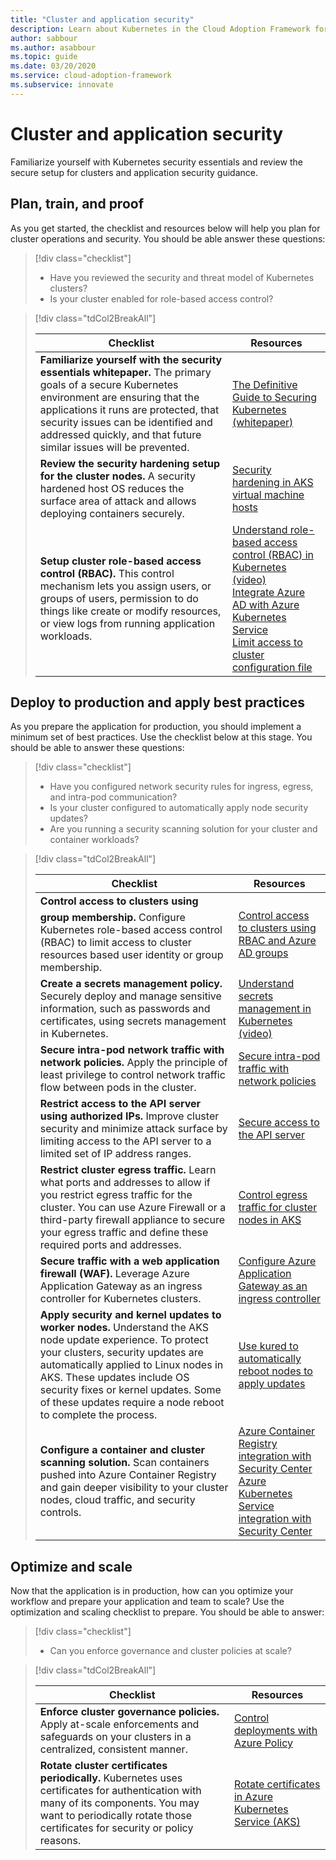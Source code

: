 ```yaml
---
title: "Cluster and application security"
description: Learn about Kubernetes in the Cloud Adoption Framework for cluster and application security.
author: sabbour
ms.author: asabbour
ms.topic: guide
ms.date: 03/20/2020
ms.service: cloud-adoption-framework
ms.subservice: innovate
---
```


<!-- cSpell:ignore asabbour sabbour kured -->

# Cluster and application security

Familiarize yourself with Kubernetes security essentials and review the secure setup for clusters and application security guidance.

## Plan, train, and proof

As you get started, the checklist and resources below will help you plan for cluster operations and security. You should be able answer these questions:

> [!div class="checklist"]
>
> - Have you reviewed the security and threat model of Kubernetes clusters?
> - Is your cluster enabled for role-based access control?

<!-- markdownlint-disable MD033 -->

> [!div class="tdCol2BreakAll"]
>
> | Checklist  | Resources |
> |------------------------------------------------------------------|-----------------------------------------------------------------|
> | **Familiarize yourself with the security essentials whitepaper.** The primary goals of a secure Kubernetes environment are ensuring that the applications it runs are protected, that security issues can be identified and addressed quickly, and that future similar issues will be prevented. | [The Definitive Guide to Securing Kubernetes (whitepaper)](https://clouddamcdnprodep.azureedge.net/gdc/gdc8LXmoZ/original)     |
> | **Review the security hardening setup for the cluster nodes.** A security hardened host OS reduces the surface area of attack and allows deploying containers securely. | [Security hardening in AKS virtual machine hosts](https://docs.microsoft.com/azure/aks/security-hardened-vm-host-image)     |
> | **Setup cluster role-based access control (RBAC).** This control mechanism lets you assign users, or groups of users, permission to do things like create or modify resources, or view logs from running application workloads. | [Understand role-based access control (RBAC) in Kubernetes (video)](https://www.youtube.com/watch?v=G3R24JSlGjY&list=PLLasX02E8BPCrIhFrc_ZiINhbRkYMKdPT&index=12) <br/> [Integrate Azure AD with Azure Kubernetes Service](https://docs.microsoft.com/azure/aks/azure-ad-integration) <br/> [Limit access to cluster configuration file](https://docs.microsoft.com/azure/aks/control-kubeconfig-access)   |

## Deploy to production and apply best practices

As you prepare the application for production, you should implement a minimum set of best practices. Use the checklist below at this stage. You should be able to answer these questions:

> [!div class="checklist"]
>
> - Have you configured network security rules for ingress, egress, and intra-pod communication?
> - Is your cluster configured to automatically apply node security updates?
> - Are you running a security scanning solution for your cluster and container workloads?

<!-- markdownlint-disable MD033 -->

> [!div class="tdCol2BreakAll"]
>
> | Checklist  | Resources |
> |------------------------------------------------------------------|-----------------------------------------------------------------|
> | **Control access to clusters using group membership.** Configure Kubernetes role-based access control (RBAC) to limit access to cluster resources based user identity or group membership. | [Control access to clusters using RBAC and Azure AD groups](https://docs.microsoft.com/azure/aks/azure-ad-rbac)    |
> | **Create a secrets management policy.** Securely deploy and manage sensitive information, such as passwords and certificates, using secrets management in Kubernetes. | [Understand secrets management in Kubernetes (video)](https://www.youtube.com/watch?v=KmhM33j5WYk&list=PLLasX02E8BPCrIhFrc_ZiINhbRkYMKdPT&index=10) |
> | **Secure intra-pod network traffic with network policies.** Apply the principle of least privilege to control network traffic flow between pods in the cluster. | [Secure intra-pod traffic with network policies](https://docs.microsoft.com/azure/aks/use-network-policies) |
> | **Restrict access to the API server using authorized IPs.** Improve cluster security and minimize attack surface by limiting access to the API server to a limited set of IP address ranges. | [Secure access to the API server](https://docs.microsoft.com/azure/aks/api-server-authorized-ip-ranges) |
> | **Restrict cluster egress traffic.** Learn what ports and addresses to allow if you restrict egress traffic for the cluster. You can use Azure Firewall or a third-party firewall appliance to secure your egress traffic and define these required ports and addresses. | [Control egress traffic for cluster nodes in AKS](https://docs.microsoft.com/azure/aks/limit-egress-traffic) |
> | **Secure traffic with a web application firewall (WAF).** Leverage Azure Application Gateway as an ingress controller for Kubernetes clusters.  | [Configure Azure Application Gateway as an ingress controller](https://docs.microsoft.com/azure/application-gateway/ingress-controller-overview)    |
> | **Apply security and kernel updates to worker nodes.** Understand the AKS node update experience. To protect your clusters, security updates are automatically applied to Linux nodes in AKS. These updates include OS security fixes or kernel updates. Some of these updates require a node reboot to complete the process. | [Use kured to automatically reboot nodes to apply updates](https://docs.microsoft.com/azure/aks/node-updates-kured) |
> | **Configure a container and cluster scanning solution.** Scan containers pushed into Azure Container Registry and gain deeper visibility to your cluster nodes, cloud traffic, and security controls. | [Azure Container Registry integration with Security Center](https://docs.microsoft.com/azure/security-center/azure-container-registry-integration) <br/> [Azure Kubernetes Service integration with Security Center](https://docs.microsoft.com/azure/security-center/azure-kubernetes-service-integration)  |

## Optimize and scale

Now that the application is in production, how can you optimize your workflow and prepare your application and team to scale? Use the optimization and scaling checklist to prepare. You should be able to answer:

> [!div class="checklist"]
>
> - Can you enforce governance and cluster policies at scale?

<!-- markdownlint-disable MD033 -->

> [!div class="tdCol2BreakAll"]
>
> | Checklist  | Resources |
> |------------------------------------------------------------------|-----------------------------------------------------------------|
> | **Enforce cluster governance policies.** Apply at-scale enforcements and safeguards on your clusters in a centralized, consistent manner. | [Control deployments with Azure Policy](https://docs.microsoft.com/azure/governance/policy/concepts/rego-for-aks)    |
> | **Rotate cluster certificates periodically.** Kubernetes uses certificates for authentication with many of its components. You may want to periodically rotate those certificates for security or policy reasons. | [Rotate certificates in Azure Kubernetes Service (AKS)](https://docs.microsoft.com/azure/aks/certificate-rotation)    |
